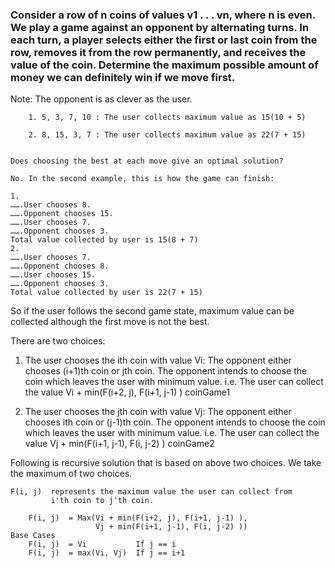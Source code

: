 ### Consider a row of n coins of values v1 . . . vn, where n is even. We play a game against an opponent by alternating turns. In each turn, a player selects either the first or last coin from the row, removes it from the row permanently, and receives the value of the coin. Determine the maximum possible amount of money we can definitely win if we move first.

Note: The opponent is as clever as the user.

```
    1. 5, 3, 7, 10 : The user collects maximum value as 15(10 + 5)

    2. 8, 15, 3, 7 : The user collects maximum value as 22(7 + 15)
 

Does choosing the best at each move give an optimal solution?

No. In the second example, this is how the game can finish:

1.
…….User chooses 8.
…….Opponent chooses 15.
…….User chooses 7.
…….Opponent chooses 3.
Total value collected by user is 15(8 + 7)
2.
…….User chooses 7.
…….Opponent chooses 8.
…….User chooses 15.
…….Opponent chooses 3.
Total value collected by user is 22(7 + 15)
```
So if the user follows the second game state, maximum value can be collected although the first move is not the best.

There are two choices:
1. The user chooses the ith coin with value Vi: The opponent either chooses (i+1)th coin or jth coin. The opponent intends to choose the coin which leaves the user with minimum value.
i.e. The user can collect the value Vi + min(F(i+2, j), F(i+1, j-1) )
coinGame1


 
2. The user chooses the jth coin with value Vj: The opponent either chooses ith coin or (j-1)th coin. The opponent intends to choose the coin which leaves the user with minimum value.
i.e. The user can collect the value Vj + min(F(i+1, j-1), F(i, j-2) )
coinGame2

Following is recursive solution that is based on above two choices. We take the maximum of two choices.
```
F(i, j)  represents the maximum value the user can collect from 
         i'th coin to j'th coin.

    F(i, j)  = Max(Vi + min(F(i+2, j), F(i+1, j-1) ), 
                   Vj + min(F(i+1, j-1), F(i, j-2) )) 
Base Cases
    F(i, j)  = Vi           If j == i
    F(i, j)  = max(Vi, Vj)  If j == i+1
``` 
